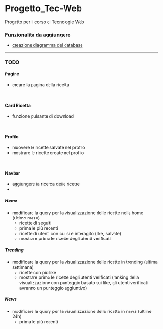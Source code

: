 # Progetto_Tec-Web
Progetto per il corso di Tecnologie Web


### Funzionalità da aggiungere
- [creazione diagramma del database](https://www.youtube.com/watch?v=yvf_J225iM8)
---
### TODO

#### Pagine
- creare la pagina della ricetta

<br>

#### Card Ricetta
- funzione pulsante di download

<br>

#### Profilo
- muovere le ricette salvate nel profilo
- mostrare le ricette create nel profilo

<br>

#### Navbar
- aggiungere la ricerca delle ricette
- 
##### Home
- modificare la query per la visualizzazione delle ricette nella home (ultimo mese)
  - ricette di seguiti
  - prima le più recenti
  - ricette di utenti con cui si è interagito (like, salvate)
  - mostrare prima le ricette degli utenti verificati

##### Trending 
- modificare la query per la visualizzazione delle ricette in trending (ultima settimana)
  - ricette con più like
  - mostrare prima le ricette degli utenti verificati (ranking della visualizzazione con punteggio basato sui like, gli utenti verificati avranno un punteggio aggiuntivo)

##### News
- modificare la query per la visualizzazione delle ricette in news (ultime 24h)
  - prima le più recenti 

